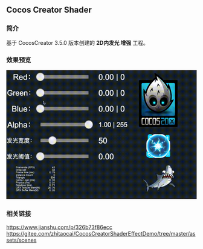 ## Cocos Creator Shader

### 简介
基于 CocosCreator 3.5.0 版本创建的 **2D内发光 增强** 工程。

### 效果预览
![image](../../../gif/202204/2022043001.gif)

### 相关链接
https://www.jianshu.com/p/326b73f86ecc    
https://gitee.com/zhitaocai/CocosCreatorShaderEffectDemo/tree/master/assets/scenes